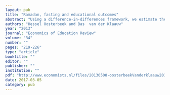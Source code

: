 ```yaml
---
layout: pub
title: "Ramadan, fasting and educational outcomes"
abstract: "Using a difference-in-differences framework, we estimate the impact of Ramadan on educational outcomes of Muslim students living in a non-Muslim country. For identification we exploit that the number of Ramadan weeks during the course that we study, varies from year to year, ranging from zero to four. Our main finding is that Ramadan observance has a negative impact on performance; one additional Ramadan week lowers the final grade of Muslim students by almost ten percent of a standard deviation."
authors: "Hessel Oosterbeek and Bas  van der Klaauw"
year: "2013"
journal: "Economics of Education Review"
volume: "34"
number: ""
pages: "219-226"
type: "article"
booktitle: ""
editor: ""
publisher: ""
institution: ""
pdf: "http://www.economists.nl/files/20130508-oosterbeekVanderklaauw2013eer.pdf"
date: 2017-03-05
category: pub
---
```

